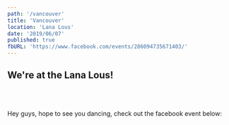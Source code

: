 ```yaml
---
path: '/vancouver'
title: 'Vancouver'
location: 'Lana Lous'
date: '2019/06/07'
published: true
fbURL: 'https://www.facebook.com/events/286094735671403/'
---
```


## We're at the Lana Lous!

<br/><br/>

Hey guys, hope to see you dancing, check out the facebook event below: 